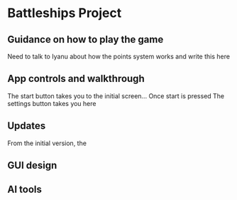 # Battleships Project
## Guidance on how to play the game
Need to talk to Iyanu about how the points system works and write this here
## App controls and walkthrough
The start button takes you to the initial screen...
Once start is pressed
The settings button takes you here
## Updates
From the initial version, the 
## GUI design
## AI tools
